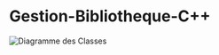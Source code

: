 # Gestion-Bibliotheque-C++
![Diagramme des Classes](https://user-images.githubusercontent.com/83521427/171129986-a4aac618-e172-41fc-8556-c9fd4528232b.png)

